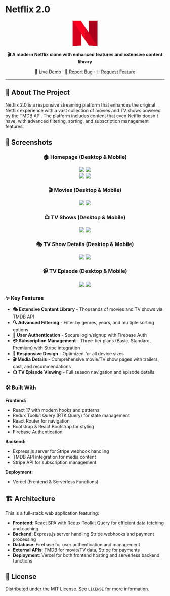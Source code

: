 # Netflix 2.0

<p align="center">
  <img src="/public/netflix_icon.png" alt="Netflix 2.0 Logo" width="80" height="80">
</p>

<p align="center">
  <strong>🎬 A modern Netflix clone with enhanced features and extensive content library</strong>
</p>

<p align="center">
  <a href="https://netflix-2-0-lac.vercel.app/">🚀 Live Demo</a>
  ·
  <a href="https://github.com/curlos/netflix-2.0/issues">🐛 Report Bug</a>
  ·
  <a href="https://github.com/curlos/netflix-2.0/issues">✨ Request Feature</a>
</p>

---

## 🌟 About The Project

Netflix 2.0 is a responsive streaming platform that enhances the original Netflix experience with a vast collection of movies and TV shows powered by the TMDB API. The platform includes content that even Netflix doesn't have, with advanced filtering, sorting, and subscription management features.

## 📱 Screenshots

<div align="center">

### 🏠 Homepage (Desktop & Mobile)
<div>
  <img src="https://github.com/user-attachments/assets/ec36361f-8614-4ba1-8f79-91e78530b9c7" height="250" /> <img src="https://github.com/user-attachments/assets/8db1486f-7ca6-4c02-8bad-1f30237e432c" height="250" />
</div>
<div>
  <img src="https://github.com/user-attachments/assets/bb578df8-fa85-4929-ac1b-c1da45882169" height="250" /> <img src="https://github.com/user-attachments/assets/21748cac-9c3f-45c8-af1b-1dc29b920e24" height="250" />
</div>

### 🎬 Movies (Desktop & Mobile)
<img src="https://github.com/user-attachments/assets/2dd87bfc-b68d-460d-8b48-6e671c4b1958" height="250" /> <img src="https://github.com/user-attachments/assets/48323362-1896-4ba4-a9a0-36366135b7cc" height="250" />

### 📺 TV Shows (Desktop & Mobile)
<img src="https://github.com/user-attachments/assets/019f5720-d269-4c09-b7ba-c6338552ab00" height="250" /> <img src="https://github.com/user-attachments/assets/bba28725-fd98-4843-ac2b-723cf3d46c31" height="250" />

### 🎭 TV Show Details (Desktop & Mobile)
<img src="https://github.com/user-attachments/assets/32a80f2b-2d17-4df9-914b-aa99373ab1a0" height="250" /> <img src="https://github.com/user-attachments/assets/270ea0c7-5407-403f-aa8a-1632bb2f2e92" height="250" />

### 📹 TV Episode (Desktop & Mobile)
<img src="https://github.com/user-attachments/assets/8006a142-ef28-45ee-bfc0-0ed1659dec7a" height="250" /> <img src="https://github.com/user-attachments/assets/1696294a-8b14-4094-97c9-8674fed47a14" height="250" />

</div>

### ✨ Key Features

- **🎭 Extensive Content Library** - Thousands of movies and TV shows via TMDB API
- **🔍 Advanced Filtering** - Filter by genres, years, and multiple sorting options
- **👤 User Authentication** - Secure login/signup with Firebase Auth
- **💳 Subscription Management** - Three-tier plans (Basic, Standard, Premium) with Stripe integration
- **📱 Responsive Design** - Optimized for all device sizes
- **🎬 Media Details** - Comprehensive movie/TV show pages with trailers, cast, and recommendations
- **📺 TV Episode Viewing** - Full season navigation and episode details

### 🛠 Built With

**Frontend:**
- React 17 with modern hooks and patterns
- Redux Toolkit Query (RTK Query) for state management
- React Router for navigation
- Bootstrap & React Bootstrap for styling
- Firebase Authentication

**Backend:**
- Express.js server for Stripe webhook handling
- TMDB API integration for media content
- Stripe API for subscription management

**Deployment:**
- Vercel (Frontend & Serverless Functions)

## 🏗 Architecture

This is a full-stack web application featuring:
- **Frontend**: React SPA with Redux Toolkit Query for efficient data fetching and caching
- **Backend**: Express.js server handling Stripe webhooks and payment processing
- **Database**: Firebase for user authentication and management
- **External APIs**: TMDB for movie/TV data, Stripe for payments
- **Deployment**: Vercel for both frontend hosting and serverless backend functions

## 📝 License

Distributed under the MIT License. See `LICENSE` for more information.
